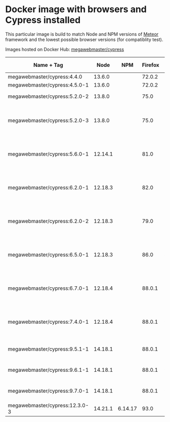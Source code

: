 # Docker image with browsers and Cypress installed

This particular image is build to match Node and NPM versions of [Meteor](https://www.meteor.com) framework and the lowest possible browser versions (for compatiblity test).

Images hosted on Docker Hub: [megawebmaster/cypress](https://hub.docker.com/r/megawebmaster/cypress)


Name + Tag                     | Node    | NPM     | Firefox | Google Chrome | Microsoft Edge | Cypress | Plugins
------------------------------ | ------- | ------- | ------- | ------------- | -------------- | ------- | -------
megawebmaster/cypress:4.4.0    | 13.6.0  |         | 72.0.2  | 80.0.3987.87  |                | 4.4.0   |
megawebmaster/cypress:4.5.0-1  | 13.6.0  |         | 72.0.2  | 80.0.3987.87  |                | 4.5.0   |
megawebmaster/cypress:5.2.0-2  | 13.8.0  |         | 75.0    | 81.0.4044.113 |                | 5.2.0   | cypress-file-upload@4.1.1
megawebmaster/cypress:5.2.0-3  | 13.8.0  |         | 75.0    | 81.0.4044.113 |                | 5.2.0   | cypress-file-upload@4.1.1, cypress-wait-until@1.7.1
megawebmaster/cypress:5.6.0-1  | 12.14.1 |         | 81.0    | 85.0.4183.121 |                | 5.6.0   | cypress-file-upload@4.1.1, cypress-wait-until@1.7.1
megawebmaster/cypress:6.2.0-1  | 12.18.3 |         | 82.0    | 85.0.4183.121 |                | 6.2.0   | cypress-file-upload@4.1.1, cypress-wait-until@1.7.1
megawebmaster/cypress:6.2.0-2  | 12.18.3 |         | 79.0    | 85.0.4183.121 |                | 6.2.0   | cypress-file-upload@4.1.1, cypress-wait-until@1.7.1
megawebmaster/cypress:6.5.0-1  | 12.18.3 |         | 86.0    | 85.0.4183.121 |                | 6.5.0   | cypress-file-upload@5.0.2, cypress-wait-until@1.7.1
megawebmaster/cypress:6.7.0-1  | 12.18.4 |         | 88.0.1  | 90.0.4430.93  |                | 6.7.0   | cypress-file-upload@5.0.2, cypress-wait-until@1.7.1
megawebmaster/cypress:7.4.0-1  | 12.18.4 |         | 88.0.1  | 90.0.4430.93  |                | 7.4.0   | cypress-file-upload@5.0.2, cypress-wait-until@1.7.1
megawebmaster/cypress:9.5.1-1  | 14.18.1 |         | 88.0.1  | 90.0.4430.93  |                | 9.5.1   | cypress-wait-until@1.7.1
megawebmaster/cypress:9.6.1-1  | 14.18.1 |         | 88.0.1  | 90.0.4430.93  |                | 9.6.1   | cypress-wait-until@1.7.2
megawebmaster/cypress:9.7.0-1  | 14.18.1 |         | 88.0.1  | 90.0.4430.93  |                | 9.7.0   | cypress-wait-until@1.7.2
megawebmaster/cypress:12.3.0-3 | 14.21.1 | 6.14.17 | 93.0    | 81.0.4044.92  | 95.0.1020.38   | 12.3.0  |

